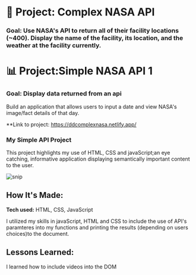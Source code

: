 # 🚀 Project: Complex NASA API

### Goal: Use NASA's API to return all of their facility locations (~400). Display the name of the facility, its location, and the weather at the facility currently. 
# 📊 Project:Simple NASA API 1

### Goal: Display data returned from an api

Build an application that allows users to input a date and view NASA's image/fact details of that day.

**Link to project: https://ddcomplexnasa.netlify.app/ 

###  My Simple API Project
This project highlights my use of HTML, CSS and javaScript;an eye catching, informative application displaying semantically important content to the user.

![snip](photo.PNG)

## How It's Made:

**Tech used:** HTML, CSS, JavaScript


I utilized my skills in javaScript, HTML and CSS to include the use of API's paramteres into my functions and printing the results (depending on users choices)to the document.
## Lessons Learned:
I learned how to include videos into the DOM